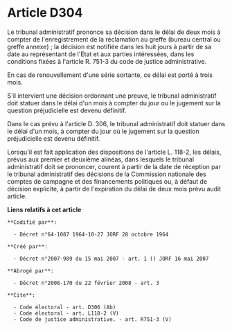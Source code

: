 # Article D304

Le tribunal administratif prononce sa décision dans le délai de deux mois à compter de l'enregistrement de la réclamation au
greffe (bureau central ou greffe annexe) ; la décision est notifiée dans les huit jours à partir de sa date au représentant
de l'Etat et aux parties intéressées, dans les conditions fixées à l'article R. 751-3 du code de justice administrative. 

En cas de renouvellement d'une série sortante, ce délai est porté à trois mois. 

S'il intervient une décision ordonnant une preuve, le tribunal administratif doit statuer dans le délai d'un mois à compter
du jour ou le jugement sur la question préjudicielle est devenu définitif. 

Dans le cas prévu à l'article D. 306, le tribunal administratif doit statuer dans le délai d'un mois, à compter du jour où le
jugement sur la question préjudicielle est devenu définitif. 

Lorsqu'il est fait application des dispositions de l'article L. 118-2, les délais, prévus aux premier et deuxième alinéas,
dans lesquels le tribunal administratif doit se prononcer, courent à partir de la date de réception par le tribunal
administratif des décisions de la Commission nationale des comptes de campagne et des financements politiques ou, à défaut de
décision explicite, à partir de l'expiration du délai de deux mois prévu audit article.

**Liens relatifs à cet article**

	**Codifié par**:

	  - Décret n°64-1087 1964-10-27 JORF 28 octobre 1964

	**Créé par**:

	  - Décret n°2007-989 du 15 mai 2007 - art. 1 () JORF 16 mai 2007

	**Abrogé par**:

	  - Décret n°2008-170 du 22 février 2008 - art. 3

	**Cite**:

	  - Code électoral - art. D306 (Ab)
	  - Code électoral - art. L118-2 (V)
	  - Code de justice administrative. - art. R751-3 (V)
